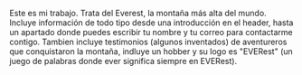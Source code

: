 Este es mi trabajo. Trata del Everest, la montaña más alta del mundo. Incluye información de todo tipo desde una introducción en el header, hasta un apartado donde puedes escribir tu nombre y tu correo para contactarme contigo.
Tambien incluye testimonios (algunos inventados) de aventureros que conquistaron la montaña, indluye un hobber y su logo es "EVERest" (un juego de palabras donde ever significa siempre en EVERest).
